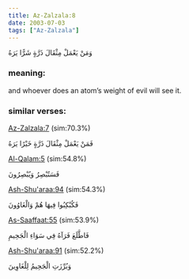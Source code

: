 ```yaml
---
title: Az-Zalzala:8
date: 2003-07-03
tags: ["Az-Zalzala"]
---
```

وَمَنْ يَعْمَلْ مِثْقَالَ ذَرَّةٍ شَرًّا يَرَهُ
### meaning: 
and whoever does an atom’s weight of evil will see it.
### similar verses: 

[Az-Zalzala:7](/99/7) (sim:70.3%)

فَمَنْ يَعْمَلْ مِثْقَالَ ذَرَّةٍ خَيْرًا يَرَهُ

[Al-Qalam:5](/68/5) (sim:54.8%)

فَسَتُبْصِرُ وَيُبْصِرُونَ

[Ash-Shu'araa:94](/26/94) (sim:54.3%)

فَكُبْكِبُوا فِيهَا هُمْ وَالْغَاوُونَ

[As-Saaffaat:55](/37/55) (sim:53.9%)

فَاطَّلَعَ فَرَآهُ فِي سَوَاءِ الْجَحِيمِ

[Ash-Shu'araa:91](/26/91) (sim:52.2%)

وَبُرِّزَتِ الْجَحِيمُ لِلْغَاوِينَ
